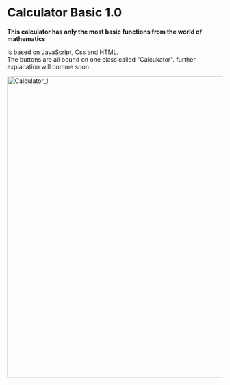 # Calculator Basic 1.0  

**This calculator has only the most basic functions from the world of mathematics**  
  
Is based on JavaScript, Css and HTML.  
The buttons are all bound on one class called "Calcukator". further explanation will comme soon.  

<img width="704" alt="Calculator_1" src="https://user-images.githubusercontent.com/103830675/216061333-acbb0341-6c8f-466e-aa7d-9ba57fa79b65.png">

